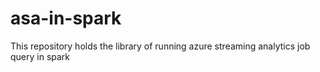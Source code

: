 # asa-in-spark
This repository holds the library of running azure streaming analytics job query in spark
